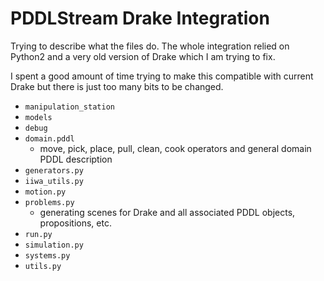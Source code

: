 # PDDLStream Drake Integration

Trying to describe what the files do. The whole integration relied on Python2 
and a very old version of Drake which I am trying to fix. 

I spent a good amount of time trying to make this compatible with current Drake but there
is just too many bits to be changed. 

- `manipulation_station`
- `models`
- `debug`
- `domain.pddl`
  - move, pick, place, pull, clean, cook operators and general domain PDDL description
- `generators.py`
- `iiwa_utils.py`
- `motion.py`
- `problems.py`
  - generating scenes for Drake and all associated PDDL objects, propositions, etc.
- `run.py`
- `simulation.py`
- `systems.py`
- `utils.py`

